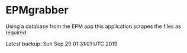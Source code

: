 # EPMgrabber
Using a database from the EPM app this application scrapes the files as required


Latest backup: Sun Sep 29 01:31:01 UTC 2019
